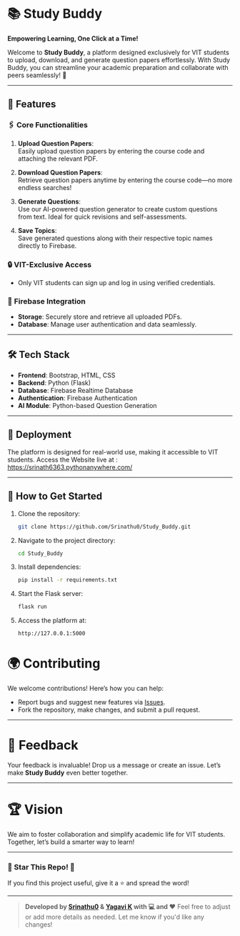 # 📚 Study Buddy  

**Empowering Learning, One Click at a Time!**  

Welcome to **Study Buddy**, a platform designed exclusively for VIT students to upload, download, and generate question papers effortlessly. With Study Buddy, you can streamline your academic preparation and collaborate with peers seamlessly! 🚀  

---

## 🌟 Features  

### 🖇️ **Core Functionalities**  
1. **Upload Question Papers**:  
   Easily upload question papers by entering the course code and attaching the relevant PDF.  

2. **Download Question Papers**:  
   Retrieve question papers anytime by entering the course code—no more endless searches!  

3. **Generate Questions**:  
   Use our AI-powered question generator to create custom questions from text. Ideal for quick revisions and self-assessments.  

4. **Save Topics**:  
   Save generated questions along with their respective topic names directly to Firebase.  

### 🔒 **VIT-Exclusive Access**  
- Only VIT students can sign up and log in using verified credentials.  

### 📂 **Firebase Integration**  
- **Storage**: Securely store and retrieve all uploaded PDFs.  
- **Database**: Manage user authentication and data seamlessly.  

---

## 🛠️ Tech Stack  

- **Frontend**: Bootstrap, HTML, CSS  
- **Backend**: Python (Flask)  
- **Database**: Firebase Realtime Database  
- **Authentication**: Firebase Authentication  
- **AI Module**: Python-based Question Generation  

---

## 🚀 Deployment  

The platform is designed for real-world use, making it accessible to VIT students.
Access the Website live at : https://srinath6363.pythonanywhere.com/

---

## 🔧 How to Get Started  

1. Clone the repository:  
   ```bash  
   git clone https://github.com/Srinathu0/Study_Buddy.git

2. Navigate to the project directory:
   ```bash
   cd Study_Buddy
   
3. Install dependencies:
   ```bash
   pip install -r requirements.txt  

4. Start the Flask server:
   ```bash
   flask run

5. Access the platform at:
   ```bash
   http://127.0.0.1:5000

# 🌍 Contributing  

We welcome contributions! Here’s how you can help:  

- Report bugs and suggest new features via [Issues](https://github.com/Srinathu0/Study_Buddy/issues).  
- Fork the repository, make changes, and submit a pull request.  

---

# 💬 Feedback  

Your feedback is invaluable! Drop us a message or create an issue. Let’s make **Study Buddy** even better together.  

---

# 🏆 Vision  

We aim to foster collaboration and simplify academic life for VIT students. Together, let’s build a smarter way to learn!  

---

### 🌟 Star This Repo! 🌟  

If you find this project useful, give it a ⭐️ and spread the word!  

---

> **Developed by [Srinathu0](https://github.com/Srinathu0) & [Yagavi K](https://github.com/Yagavi8116) with 💻 and ❤️**
> Feel free to adjust or add more details as needed. Let me know if you'd like any changes!
